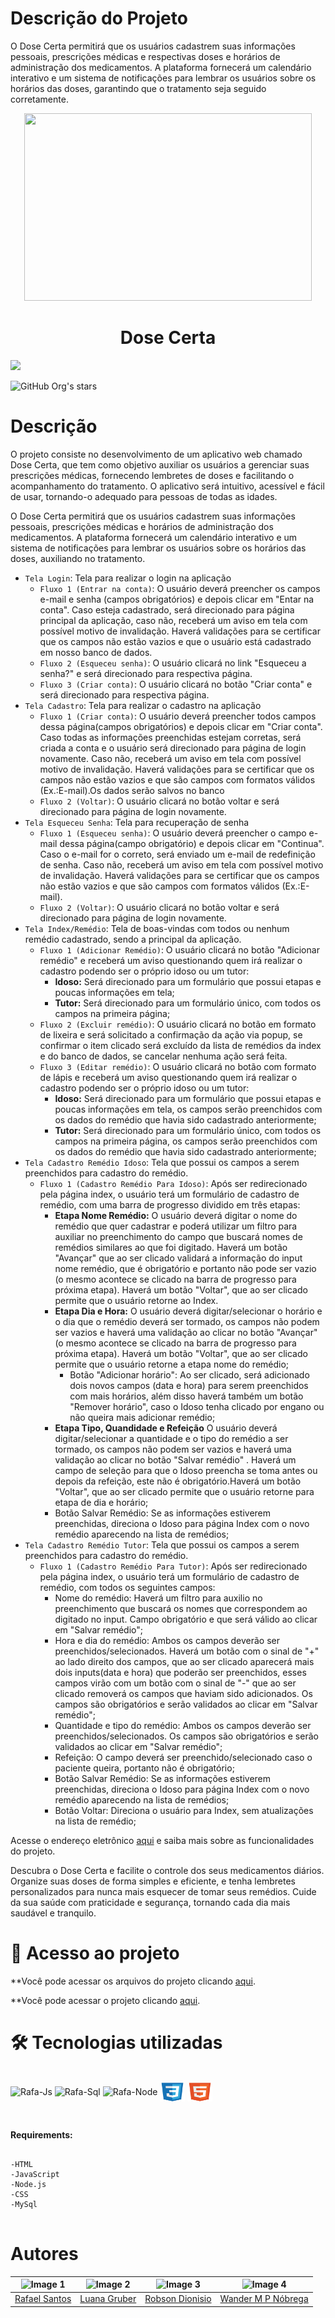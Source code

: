 # Descrição do Projeto
O Dose Certa permitirá que os usuários cadastrem suas informações pessoais, prescrições médicas e respectivas doses e horários de administração dos medicamentos. A plataforma fornecerá um calendário interativo e um sistema de notificações para lembrar os usuários sobre os horários das doses, garantindo que o tratamento seja seguido corretamente.


<p align="center">
  <img width="460" height="300" src="https://github.com/Rafael-Lee1/Icons/blob/5b9c43342c4b1f6cd9bd21e18b17418b1a0657ab/DoseCertaCadastrado%20-%203.png">
</p>

<h1 align="center"> Dose Certa </h1>

<img src="http://img.shields.io/static/v1?label=STATUS&message=EM%20DESENVOLVIMENTO&color=GREEN&style=for-the-badge"/>

![GitHub Org's stars](https://img.shields.io/gitlab/contributors/Rafael-Lee1)


# Descrição

O projeto consiste no desenvolvimento de um aplicativo web chamado Dose Certa, que tem como objetivo auxiliar os usuários a gerenciar suas prescrições médicas, fornecendo lembretes de doses e facilitando o acompanhamento do tratamento. O aplicativo será intuitivo, acessível e fácil de usar, tornando-o adequado para pessoas de todas as idades.

O Dose Certa permitirá que os usuários cadastrem suas informações pessoais, prescrições médicas e horários de administração dos medicamentos. A plataforma fornecerá um calendário interativo e um sistema de notificações para lembrar os usuários sobre os horários das doses, auxiliando no tratamento.

- `Tela Login`: Tela para realizar o login na aplicação
    - `Fluxo 1 (Entrar na conta)`: O usuário deverá preencher os campos e-mail e senha (campos obrigatórios) e depois clicar em "Entar na conta". Caso esteja cadastrado, será direcionado para página principal da aplicação, caso não, receberá um aviso em tela com possível motivo de invalidação. Haverá validações para se certificar que os campos não estão vazios e que o usuário está cadastrado em nosso banco de dados.
    - `Fluxo 2 (Esqueceu senha)`: O usuário clicará no link "Esqueceu a senha?" e será direcionado para respectiva página.
    - `Fluxo 3 (Criar conta)`: O usuário clicará no botão "Criar conta" e será direcionado para respectiva página.
- `Tela Cadastro`: Tela para realizar o cadastro na aplicação
    - `Fluxo 1 (Criar conta)`: O usuário deverá preencher todos campos dessa página(campos obrigatórios) e depois clicar em "Criar conta". Caso todas as informações preenchidas estejam corretas, será criada a conta e o usuário será direcionado para página de login novamente. Caso não, receberá um aviso em tela com possível motivo de invalidação. Haverá validações para se certificar que os campos não estão vazios e que são campos com formatos válidos (Ex.:E-mail).Os dados serão salvos no banco
    - `Fluxo 2 (Voltar)`: O usuário clicará no botão voltar e será direcionado para página de login novamente.
- `Tela Esqueceu Senha`:  Tela para recuperação de senha
    - `Fluxo 1 (Esqueceu senha)`: O usuário deverá preencher o campo e-mail dessa página(campo obrigatório) e depois clicar em "Continua". Caso o e-mail for o correto, será enviado um e-mail de redefinição de senha. Caso não, receberá um aviso em tela com possível motivo de invalidação. Haverá validações para se certificar que os campos não estão vazios e que são campos com formatos válidos (Ex.:E-mail).
    - `Fluxo 2 (Voltar)`: O usuário clicará no botão voltar e será direcionado para página de login novamente.
- `Tela Index/Remédio`:  Tela de boas-vindas com todos ou nenhum remédio cadastrado, sendo a principal da aplicação.
    - `Fluxo 1 (Adicionar Remédio)`: O usuário clicará no botão "Adicionar remédio" e receberá um aviso questionando quem irá realizar o cadastro podendo ser o próprio idoso ou um tutor:
      - **Idoso:** Será direcionado para um formulário que possui etapas e poucas informações em tela;
      - **Tutor:** Será direcionado para um formulário único, com todos os campos na primeira página;
    - `Fluxo 2 (Excluir remédio)`: O usuário clicará no botão em formato de lixeira e será solicitado a confirmação da ação via popup, se confirmar o item clicado será excluído da lista de remédios da index e do banco de dados, se cancelar nenhuma ação será feita.
    - `Fluxo 3 (Editar remédio)`: O usuário clicará no botão com formato de lápis e receberá um aviso questionando quem irá realizar o cadastro podendo ser o próprio idoso ou um tutor:
      - **Idoso:** Será direcionado para um formulário que possui etapas e poucas informações em tela, os campos serão preenchidos com os dados do remédio que havia sido cadastrado anteriormente;
      - **Tutor:** Será direcionado para um formulário único, com todos os campos na primeira página, os campos serão preenchidos com os dados do remédio que havia sido cadastrado anteriormente;
- `Tela Cadastro Remédio Idoso`: Tela que possui os campos a serem preenchidos para cadastro do remédio.
    - `Fluxo 1 (Cadastro Remédio Para Idoso)`: Após ser redirecionado pela página index, o usuário terá um formulário de cadastro de remédio, com uma barra de progresso dividido em três etapas:
      - **Etapa Nome Remédio:** O usuário deverá digitar o nome do remédio que quer cadastrar e poderá utilizar um  filtro para auxiliar no preenchimento do campo que buscará nomes de remédios similares ao que foi digitado. Haverá um botão "Avançar" que ao ser clicado validará a informação do input nome remédio, que é obrigatório e portanto não pode ser vazio (o mesmo acontece se clicado na barra de progresso para próxima etapa). Haverá um botão "Voltar", que ao ser clicado permite que o usuário retorne ao Index.
      - **Etapa Dia e Hora:** O usuário deverá digitar/selecionar o horário e o dia que o remédio deverá ser tormado, os campos não podem ser vazios e haverá uma validação ao clicar no botão "Avançar" (o mesmo acontece se clicado na barra de progresso para próxima etapa). Haverá um botão "Voltar", que ao ser clicado permite que o usuário retorne a etapa nome do remédio;
        - Botão "Adicionar horário": Ao ser clicado, será adicionado dois novos campos (data e hora) para serem preenchidos com mais horários, além disso haverá também um botão "Remover horário", caso o Idoso tenha clicado por engano ou não queira mais adicionar remédio;
      - **Etapa Tipo, Quandidade e Refeição** O usuário deverá digitar/selecionar a quantidade e o tipo do remédio a ser tormado, os campos não podem ser vazios e haverá uma validação ao clicar no botão "Salvar remédio" . Haverá um campo de seleção para que o Idoso preencha se toma antes ou depois da refeição, este não é obrigatório.Haverá um botão "Voltar", que ao ser clicado permite que o usuário retorne para etapa de dia e horário;
      - Botão Salvar Remédio: Se as informações estiverem preenchidas, direciona o Idoso para página Index com o novo remédio aparecendo na lista de remédios;
- `Tela Cadastro Remédio Tutor`: Tela que possui os campos a serem preenchidos para cadastro do remédio.
    - `Fluxo 1 (Cadastro Remédio Para Tutor)`: Após ser redirecionado pela página index, o usuário terá um formulário de cadastro de remédio, com todos os seguintes campos:
      - Nome do remédio: Haverá um filtro para auxilio no preenchimento que buscará os nomes que correspondem ao digitado no input. Campo obrigatório e que será válido ao clicar em "Salvar remédio";
      - Hora e dia do remédio: Ambos os campos deverão ser preenchidos/selecionados. Haverá um botão com o sinal de "+" ao lado direito dos campos, que ao ser clicado aparecerá mais dois inputs(data e hora) que poderão ser preenchidos, esses campos virão com um botão com o sinal de "-" que ao ser clicado removerá os campos que haviam sido adicionados. Os campos são obrigatórios e serão validados ao clicar em "Salvar remédio";
      - Quantidade e tipo do remédio: Ambos os campos deverão ser preenchidos/selecionados. Os campos são obrigatórios e serão validados ao clicar em "Salvar remédio";
      - Refeição: O campo deverá ser preenchido/selecionado caso o paciente queira, portanto não é obrigatório; 
      - Botão Salvar Remédio: Se as informações estiverem preenchidas, direciona o Idoso para página Index com o novo remédio aparecendo na lista de remédios;
      - Botão Voltar: Direciona o usuário para Index, sem atualizações na lista de remédio;

Acesse o endereço eletrônico <a href="https://dosecerta.up.railway.app/?">aqui</a> e saiba mais sobre as funcionalidades do projeto.

Descubra o Dose Certa e facilite o controle dos seus medicamentos diários. Organize suas doses de forma simples e eficiente, e tenha lembretes personalizados para nunca mais esquecer de tomar seus remédios. Cuide da sua saúde com praticidade e segurança, tornando cada dia mais saudável e tranquilo.

# 📁 Acesso ao projeto

**Você pode acessar os arquivos do projeto clicando <a href="https://github.com/Rafael-Lee1/MeuMedicamento_Web.git">aqui</a>.</p>
**Você pode acessar o projeto clicando <a href="https://dosecerta.up.railway.app/?">aqui</a>.</p>

# 🛠️ Tecnologias utilizadas

<div style="display: inline_block"><br>
<img align="center" alt="Rafa-Js" height="30" width="40" src="https://github.com/Rafael-Lee1/Icons/blob/f85d05ce344243c7a5f13ebe444b251000c1793a/icons8-javascript.gif">
<img align="center" alt="Rafa-Sql" height="30" width="40" src="https://github.com/Rafael-Lee1/Icons/blob/43010fe49656f545bcb0d8d2a8d3b714d76ae36e/SQL.gif">
<img align="center" alt="Rafa-Node" height="30" width="40" src="https://github.com/Rafael-Lee1/Icons/blob/90626b13b5acba7b6b2d97f4e38d9b1e4c22da66/nodejs.png">
<img align="center" alt="Rafa-CSS" height="30" width="40" src="https://raw.githubusercontent.com/devicons/devicon/master/icons/css3/css3-original.svg">
<img align="center" alt="Rafa-HTML" height="30" width="40" src="https://raw.githubusercontent.com/devicons/devicon/master/icons/html5/html5-original.svg"> <p>
<br>


<b>Requirements:</b>

<pre class="notranslate"><code>
-HTML
-JavaScript
-Node.js
-CSS
-MySql
</code>
</pre>


# Autores

| ![Image 1](https://avatars.githubusercontent.com/u/115593138?s=400&u=c345c56a9a6c0718f52a868dc3f39fd8bdbc944d&v=4) | ![Image 2](https://avatars.githubusercontent.com/u/81046850?v=4) | ![Image 3](https://avatars.githubusercontent.com/u/108960277?v=4) | ![Image 4](https://avatars.githubusercontent.com/u/106563124?v=4) |
| :---: | :---: | :---: | :---: |
| [Rafael Santos](https://github.com/Rafael-Lee1) | [Luana Gruber](https://github.com/luana-gruber) | [Robson Dionisio](https://github.com/robsondionisio) | [Wander M P Nóbrega](https://github.com/WMatheus2022) |












